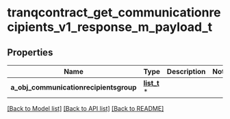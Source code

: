 # tranqcontract_get_communicationrecipients_v1_response_m_payload_t

## Properties
Name | Type | Description | Notes
------------ | ------------- | ------------- | -------------
**a_obj_communicationrecipientsgroup** | [**list_t**](custom_communicationrecipientsgroup_response.md) \* |  | 

[[Back to Model list]](../README.md#documentation-for-models) [[Back to API list]](../README.md#documentation-for-api-endpoints) [[Back to README]](../README.md)



